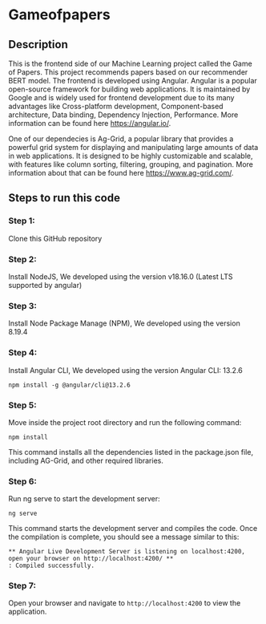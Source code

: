 # Gameofpapers 
## Description
This is the frontend side of our Machine Learning project called the Game of Papers. This project recommends papers based on our recommender BERT model. The frontend is developed using Angular. Angular is a popular open-source framework for building web applications. It is maintained by Google and is widely used for frontend development due to its many advantages like Cross-platform development, Component-based architecture, Data binding, Dependency Injection, Performance. More information can be found here https://angular.io/. 

One of our dependecies is Ag-Grid, a popular library that provides a powerful grid system for displaying and manipulating large amounts of data in web applications. It is designed to be highly customizable and scalable, with features like column sorting, filtering, grouping, and pagination. More information about that can be found here https://www.ag-grid.com/.

## Steps to run this code

### Step 1:
Clone this GitHub repository

### Step 2:
Install NodeJS, 
We developed using the version v18.16.0 (Latest LTS supported by angular)

### Step 3:
Install Node Package Manage (NPM), 
We developed using the version 8.19.4

### Step 4:
Install Angular CLI, 
We developed using the version Angular CLI: 13.2.6

```
npm install -g @angular/cli@13.2.6
```

### Step 5:
Move inside the project root directory and run the following command:
```
npm install
```
This command installs all the dependencies listed in the package.json file, including AG-Grid, and other required libraries.

### Step 6:
Run ng serve to start the development server:
```
ng serve
```
This command starts the development server and compiles the code. Once the compilation is complete, you should see a message similar to this:

```
** Angular Live Development Server is listening on localhost:4200, open your browser on http://localhost:4200/ **
: Compiled successfully.
```

### Step 7:
Open your browser and navigate to ``` http://localhost:4200 ``` to view the application.
